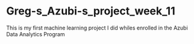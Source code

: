 # Greg-s_Azubi-s_project_week_11
This is my first machine learning project I did whiles enrolled in the Azubi Data Analytics Program 
